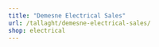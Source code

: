```yaml
---
title: "Demesne Electrical Sales"
url: /tallaght/demesne-electrical-sales/
shop: electrical
---
```

